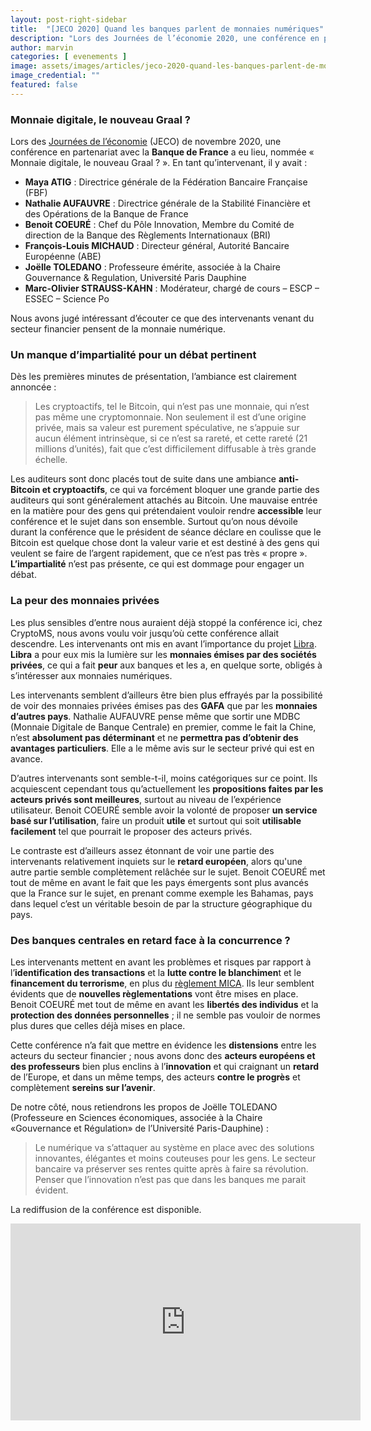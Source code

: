```yaml
---
layout: post-right-sidebar
title:  "[JECO 2020] Quand les banques parlent de monnaies numériques"
description: "Lors des Journées de l’économie 2020, une conférence en partenariat avec la Banque de France a eu lieu, nommée « Monnaie digitale, le nouveau Graal ?»."
author: marvin
categories: [ evenements ]
image: assets/images/articles/jeco-2020-quand-les-banques-parlent-de-monnaies-numeriques/1.png
image_credential: ""
featured: false
---
```


### Monnaie digitale, le nouveau Graal ?

Lors des [Journées de l’économie](http://www.journeeseconomie.org/) (JECO) de novembre 2020, une conférence en partenariat avec la **Banque de France** a eu lieu, nommée « Monnaie digitale, le nouveau Graal ? ». En tant qu’intervenant, il y avait : 
-	**Maya ATIG** : Directrice générale de la Fédération Bancaire Française (FBF)
-	**Nathalie AUFAUVRE** : Directrice générale de la Stabilité Financière et des Opérations de la Banque de France
-	**Benoit COEURÉ** : Chef du Pôle Innovation, Membre du Comité de direction de la Banque des Règlements Internationaux (BRI)
-	**François-Louis MICHAUD** : Directeur général, Autorité Bancaire Européenne (ABE)
-	**Joëlle TOLEDANO** : Professeure émérite, associée à la Chaire Gouvernance & Regulation, Université Paris Dauphine
-	**Marc-Olivier STRAUSS-KAHN** : Modérateur, chargé de cours – ESCP – ESSEC – Science Po

Nous avons jugé intéressant d’écouter ce que des intervenants venant du secteur financier pensent de la monnaie numérique. 

### Un manque d’impartialité pour un débat pertinent 

Dès les premières minutes de présentation, l’ambiance est clairement annoncée : 

> Les cryptoactifs, tel le Bitcoin, qui n’est pas une monnaie, qui n’est pas même une cryptomonnaie. Non seulement il est d’une origine privée, mais sa valeur est purement spéculative, ne s’appuie sur aucun élément intrinsèque, si ce n’est sa rareté, et cette rareté (21 millions d’unités), fait que c’est difficilement diffusable à très grande échelle.

Les auditeurs sont donc placés tout de suite dans une ambiance **anti-Bitcoin et cryptoactifs**, ce qui va forcément bloquer une grande partie des auditeurs qui sont généralement attachés au Bitcoin. Une mauvaise entrée en la matière pour des gens qui prétendaient vouloir rendre **accessible** leur conférence et le sujet dans son ensemble. Surtout qu’on nous dévoile durant la conférence que le président de séance déclare en coulisse que le Bitcoin est quelque chose dont la valeur varie et est destiné à des gens qui veulent se faire de l’argent rapidement, que ce n’est pas très « propre ». **L’impartialité** n’est pas présente, ce qui est dommage pour engager un débat. 

### La peur des monnaies privées

Les plus sensibles d’entre nous auraient déjà stoppé la conférence ici, chez CryptoMS, nous avons voulu voir jusqu’où cette conférence allait descendre. Les intervenants ont mis en avant l’importance du projet [Libra](https://libra.org/en-US/?noredirect=en-US). **Libra** a pour eux mis la lumière sur les **monnaies émises par des sociétés privées**, ce qui a fait **peur** aux banques et les a, en quelque sorte, obligés à s’intéresser aux monnaies numériques. 

Les intervenants semblent d’ailleurs être bien plus effrayés par la possibilité de voir des monnaies privées émises pas des **GAFA** que par les **monnaies d’autres pays**. Nathalie AUFAUVRE pense même que sortir une MDBC (Monnaie Digitale de Banque Centrale) en premier, comme le fait la Chine, n’est **absolument pas déterminant** et ne **permettra pas d’obtenir des avantages particuliers**. Elle a le même avis sur le secteur privé qui est en avance. 

D’autres intervenants sont semble-t-il, moins catégoriques sur ce point. Ils acquiescent cependant tous qu’actuellement les **propositions faites par les acteurs privés sont meilleures**, surtout au niveau de l’expérience utilisateur. Benoit COEURÉ semble avoir la volonté de proposer **un service basé sur l’utilisation**, faire un produit **utile** et surtout qui soit **utilisable facilement** tel que pourrait le proposer des acteurs privés. 

Le contraste est d’ailleurs assez étonnant de voir une partie des intervenants relativement inquiets sur le **retard européen**, alors qu'une autre partie semble complètement relâchée sur le sujet. Benoit COEURÉ met tout de même en avant le fait que les pays émergents sont plus avancés que la France sur le sujet, en prenant comme exemple les Bahamas, pays dans lequel c’est un véritable besoin de par la structure géographique du pays.

### Des banques centrales en retard face à la concurrence ?

Les intervenants mettent en avant les problèmes et risques par rapport à l’**identification des transactions** et la **lutte contre le blanchimen**t et le **financement du terrorisme**, en plus du [règlement MICA](https://adan.eu/actualites/comprendre-reglementation-crypto-mica-pilot-regime). Ils leur semblent évidents que de **nouvelles règlementations** vont être mises en place. Benoit COEURÉ met tout de même en avant les **libertés des individus** et la **protection des données personnelles** ; il ne semble pas vouloir de normes plus dures que celles déjà mises en place.

Cette conférence n’a fait que mettre en évidence les **distensions** entre les acteurs du secteur financier ; nous avons donc des **acteurs européens et des professeurs** bien plus enclins à l’**innovation** et qui craignant un **retard** de l’Europe, et dans un même temps, des acteurs **contre le progrès** et complètement **sereins sur l’avenir**.

De notre côté, nous retiendrons les propos de Joëlle TOLEDANO  (Professeure en Sciences économiques, associée à la Chaire «Gouvernance et Régulation» de l’Université Paris-Dauphine) : 

> Le numérique va s’attaquer au système en place avec des solutions innovantes, élégantes et moins couteuses pour les gens. Le secteur bancaire va préserver ses rentes quitte après à faire sa révolution. Penser que l’innovation n’est pas que dans les banques me parait évident.

La rediffusion de la conférence est disponible.
<iframe width="560" height="315" src="https://www.youtube.com/embed/KIuQ4KtJWpc" frameborder="0" allow="accelerometer; autoplay; clipboard-write; encrypted-media; gyroscope; picture-in-picture" allowfullscreen></iframe>